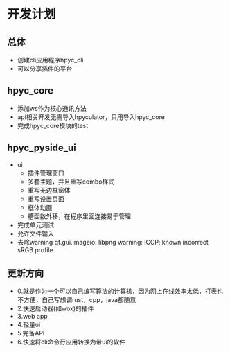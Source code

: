 # 开发计划

## 总体
  - 创建cli应用程序hpyc_cli
  - 可以分享插件的平台

## hpyc_core
  - 添加ws作为核心通讯方法
  - api相关开发无需导入hpyculator，只用导入hpyc_core
  - 完成hpyc_core模块的test

## hpyc_pyside_ui
  - ui
    - 插件管理窗口
    - 多套主题，并且重写combo样式
    - 重写无边框窗体
    - 重写设置页面
    - 框体动画
    - 槽函数外移，在程序里面连接易于管理
  - 完成单元测试
  - 允许文件输入
  - 去除warning qt.gui.imageio: libpng warning: iCCP: known incorrect sRGB profile

## 更新方向
  - 0.就是作为一个可以自己编写算法的计算机，因为网上在线效率太低，打表也不方便，自己写想调rust，cpp，java都随意
  - 2.快速启动器(如wox)的插件
  - 3.web app
  - 4.轻量ui
  - 5.完备API
  - 6.快速将cli命令行应用转换为带ui的软件